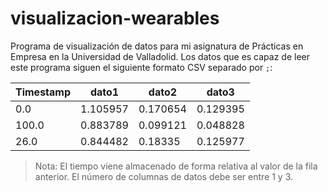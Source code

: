# visualizacion-wearables
Programa de visualización de datos para mi asignatura de Prácticas en Empresa en la Universidad de Valladolid. Los datos que es capaz de leer este programa siguen el siguiente formato CSV separado por `;`:

| Timestamp | dato1    | dato2    | dato3    |
| --------- | -------- | -------- | -------- |
| 0.0       | 1.105957 | 0.170654 | 0.129395 |
| 100.0     | 0.883789 | 0.099121 | 0.048828 |
| 26.0      | 0.844482 | 0.18335  | 0.125977 |

> Nota: El tiempo viene almacenado de forma relativa al valor de la fila anterior. El número de columnas de datos debe ser entre 1 y 3.
